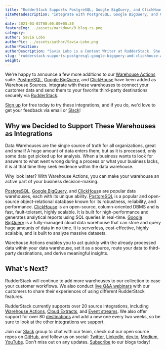```yaml
---
title: "RudderStack Supports PostgreSQL, Google BigQuery, and ClickHouse as Warehouse Actions"
siteMetadescription: "Integrate with PostgreSQL, Google BigQuery, and ClickHouse warehouses to connect your customer data and send them to your favorite third-party destinations securely via RudderStack.
"
date: 2021-03-02T00:00:00+05:30
featureImg: ../assets/markdown/9.blog.rs.png
category:
author: Savia Lobo
authorPic: ../assets/author/Savia-Lobo.png
authorPosition:
authorDescription: "Savia Lobo is a Content Writer at RudderStack. She is a techie at heart and loves to stay up to date with tech happenings across the globe. If she is not writing or reading, you will find her singing and composing songs."
slug: "rudderstack-supports-postgresql-google-bigquery-and-clickhouse-as-warehouse-actions"
weight: 
---
```

We're happy to announce a few more additions to our [Warehouse Actions](https://rudderstack.com/blog/rudderstack-warehouse-actions-unlocks-the-data-in-your-warehouse) suite. [PostgreSQL](https://docs.rudderstack.com/warehouse-actions/postgresql), [Google BigQuery](https://docs.rudderstack.com/warehouse-actions/google-bigquery), and [ClickHouse](https://docs.rudderstack.com/warehouse-actions/clickhouse) have been added as Warehouse Sources. Integrate with these warehouses to connect your customer data and send them to your favorite third-party destinations securely via [RudderStack](http://www.rudderstack.com/).

[Sign up](https://app.rudderstack.com/signup) for free today to try these integrations, and if you do, we'd love to get your feedback via email or [Slack](https://resources.rudderstack.com/join-rudderstack-slack)! 


## Why we Decided to Support These Warehouses as Integrations

Data Warehouses are the single source of truth for all organizations, great and small! A huge amount of data enters them, but as it is processed, only some data get picked up for analysis. When a business wants to look for answers to what went wrong during a process or what your business lacks, it is at that time they seek evidence within the data warehouse. 

Why look later? With Warehouse Actions, you can make your warehouse an active part of your business decision-making. 

[PostgreSQL](https://rudderstack.com/integration/postgresql-source/), [Google BigQuery](https://rudderstack.com/integration/google-bigquery-source/), and [ClickHous](https://rudderstack.com/integration/clickhouse-source/)e are popular data warehouses, each with its unique ability. [PostgreSQL](https://www.postgresql.org/) is a popular and open-source object-relational database known for its robustness, reliability, and performance. [ClickHouse](https://clickhouse.tech/) is an open-source, column-oriented DBMS and is fast, fault-tolerant, highly scalable. It is built for high-performance and generates analytical reports using SQL queries in real-time. [Google BigQuery](https://cloud.google.com/bigquery) is a fully-managed cloud data warehouse that can store and query huge amounts of data in no time. It is serverless, cost-effective, highly scalable, and is built to analyze massive datasets.

Warehouse Actions enables you to act quickly with the already processed data within your data warehouse, set it as a source, route your data to third-party destinations, and derive meaningful insights.  



## What's Next?

RudderStack will continue to add more warehouses to our collection to ease your customer workflows. We also conduct [live Q&A webinars](https://resources.rudderstack.com/rudderstack-webinar-registration) with our customers to share their experiences of using different RudderStack features. 

RudderStack currently supports over 20 source integrations, including [Warehouse Actions](https://docs.rudderstack.com/warehouse-actions), [Cloud Extracts](https://docs.rudderstack.com/cloud-extract-sources), and [Event streams](https://docs.rudderstack.com/rudderstack-event-streams). We also offer support for over 80 [destinations](https://docs.rudderstack.com/destinations) and add a new one every two weeks, so be sure to look at the other [integrations](https://rudderstack.com/integration/) we support. 

Join our [Slack](https://resources.rudderstack.com/join-rudderstack-slack) group to chat with our team, check out our open source repos on [GitHub](https://github.com/rudderlabs), and follow us on social: [Twitter](https://twitter.com/RudderStack), [LinkedIn](https://www.linkedin.com/company/rudderlabs/), [dev.to](https://dev.to/rudderstack), [Medium](https://rudderstack.medium.com/), [YouTube](https://www.youtube.com/channel/UCgV-B77bV_-LOmKYHw8jvBw). Don't miss out on any updates. [Subscribe](https://rudderstack.com/blog/) to our blogs today!
